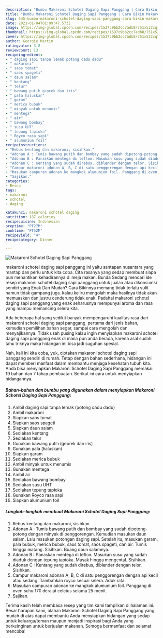 ```yaml
---
description: "Bumbu Makaroni Schotel Daging Sapi Panggang | Cara Bikin Makaroni Schotel Daging Sapi Panggang Yang Menggugah Selera"
title: "Bumbu Makaroni Schotel Daging Sapi Panggang | Cara Bikin Makaroni Schotel Daging Sapi Panggang Yang Menggugah Selera"
slug: 645-bumbu-makaroni-schotel-daging-sapi-panggang-cara-bikin-makaroni-schotel-daging-sapi-panggang-yang-menggugah-selera
date: 2021-01-04T01:09:47.573Z
image: https://img-global.cpcdn.com/recipes/1537c9bb2cc7adb8/751x532cq70/makaroni-schotel-daging-sapi-panggang-foto-resep-utama.jpg
thumbnail: https://img-global.cpcdn.com/recipes/1537c9bb2cc7adb8/751x532cq70/makaroni-schotel-daging-sapi-panggang-foto-resep-utama.jpg
cover: https://img-global.cpcdn.com/recipes/1537c9bb2cc7adb8/751x532cq70/makaroni-schotel-daging-sapi-panggang-foto-resep-utama.jpg
author: Georgie Martin
ratingvalue: 3.8
reviewcount: 13
recipeingredient:
- " daging sapi tanpa lemak potong dadu dadu"
- " makaroni"
- " saos tomat"
- " saos spageti"
- " daun salam"
- " kentang"
- " telur"
- " bawang putih geprek dan iris"
- " pala haluskan"
- " garam"
- " merica bubuk"
- " minyak untuk menumis"
- " mentega"
- " air"
- " bawang bombay"
- " susu UHT"
- " tepung tapioka"
- " Royco rasa sapi"
- " alumunium foil"
recipeinstructions:
- "Rebus kentang dan makaroni, sisihkan."
- "Adonan A : Tumis bawang putih dan bombay yang sudah dipotong-potong dengan minyak di penggorengan. Kemudian masukan daun salam. Lalu masukan potongan daging sapi. Setelah itu, masukan garam, pala bubuk, merica bubuk, saos tomat, saos spageti, dan air. Tumis hingga matang. Sisihkan. Buang daun salamnya."
- "Adonan B : Panaskan mentega di teflon. Masukan susu yang sudah diaduk dengan tepung tapioka. Masak hingga mengental. Sisihkan."
- "Adonan C : Kentang yang sudah direbus, diblender dengan telor. Sisihkan."
- "Campur makaroni adonan A, B, C di satu penggorengan dengan api kecil atau sedang. Tambahkan royco sesuai selera. Aduk rata."
- "Masukan campuran adonan ke mangkok alumunium foil. Panggang di oven suhu 170 derajat celcius selama 25 menit."
- "Sajikan."
categories:
- Resep
tags:
- makaroni
- schotel
- daging

katakunci: makaroni schotel daging 
nutrition: 187 calories
recipecuisine: Indonesian
preptime: "PT27M"
cooktime: "PT52M"
recipeyield: "4"
recipecategory: Dinner

---
```



![Makaroni Schotel Daging Sapi Panggang](https://img-global.cpcdn.com/recipes/1537c9bb2cc7adb8/751x532cq70/makaroni-schotel-daging-sapi-panggang-foto-resep-utama.jpg)


makaroni schotel daging sapi panggang ini yaitu santapan nusantara yang mantap dan perlu untuk kita coba. Cita rasanya yang sedap membuat siapa pun menantikan kehadirannya di meja makan.
Bunda Sedang mencari ide resep makaroni schotel daging sapi panggang untuk jualan atau dikonsumsi sendiri yang Enak Dan Mudah? Cara Bikinnya memang tidak terlalu sulit namun tidak gampang juga. kalau keliru mengolah maka hasilnya tidak akan memuaskan dan justru cenderung tidak enak. Padahal makaroni schotel daging sapi panggang yang enak seharusnya mempunyai aroma dan rasa yang mampu memancing selera kita.

Ada beberapa hal yang sedikit banyak mempengaruhi kualitas rasa dari makaroni schotel daging sapi panggang, pertama dari jenis bahan, kemudian pemilihan bahan segar, sampai cara mengolah dan menyajikannya. Tidak usah pusing kalau ingin menyiapkan makaroni schotel daging sapi panggang enak di mana pun anda berada, karena asal sudah tahu triknya maka hidangan ini bisa jadi suguhan spesial.




Nah, kali ini kita coba, yuk, ciptakan makaroni schotel daging sapi panggang sendiri di rumah. Tetap dengan bahan sederhana, hidangan ini dapat memberi manfaat dalam membantu menjaga kesehatan tubuh kita. Anda bisa menyiapkan Makaroni Schotel Daging Sapi Panggang memakai 19 bahan dan 7 tahap pembuatan. Berikut ini cara untuk menyiapkan hidangannya.

<!--inarticleads1-->

##### Bahan-bahan dan bumbu yang digunakan dalam menyiapkan Makaroni Schotel Daging Sapi Panggang:

1. Ambil  daging sapi tanpa lemak (potong dadu dadu)
1. Ambil  makaroni
1. Siapkan  saos tomat
1. Siapkan  saos spageti
1. Siapkan  daun salam
1. Sediakan  kentang
1. Sediakan  telur
1. Gunakan  bawang putih (geprek dan iris)
1. Gunakan  pala (haluskan)
1. Siapkan  garam
1. Sediakan  merica bubuk
1. Ambil  minyak untuk menumis
1. Gunakan  mentega
1. Ambil  air
1. Sediakan  bawang bombay
1. Sediakan  susu UHT
1. Sediakan  tepung tapioka
1. Gunakan  Royco rasa sapi
1. Siapkan  alumunium foil




<!--inarticleads2-->

##### Langkah-langkah membuat Makaroni Schotel Daging Sapi Panggang:

1. Rebus kentang dan makaroni, sisihkan.
1. Adonan A : Tumis bawang putih dan bombay yang sudah dipotong-potong dengan minyak di penggorengan. Kemudian masukan daun salam. Lalu masukan potongan daging sapi. Setelah itu, masukan garam, pala bubuk, merica bubuk, saos tomat, saos spageti, dan air. Tumis hingga matang. Sisihkan. Buang daun salamnya.
1. Adonan B : Panaskan mentega di teflon. Masukan susu yang sudah diaduk dengan tepung tapioka. Masak hingga mengental. Sisihkan.
1. Adonan C : Kentang yang sudah direbus, diblender dengan telor. Sisihkan.
1. Campur makaroni adonan A, B, C di satu penggorengan dengan api kecil atau sedang. Tambahkan royco sesuai selera. Aduk rata.
1. Masukan campuran adonan ke mangkok alumunium foil. Panggang di oven suhu 170 derajat celcius selama 25 menit.
1. Sajikan.




Terima kasih telah membaca resep yang tim kami tampilkan di halaman ini. Besar harapan kami, olahan Makaroni Schotel Daging Sapi Panggang yang mudah di atas dapat membantu Anda menyiapkan hidangan yang sedap untuk keluarga/teman maupun menjadi inspirasi bagi Anda yang berkeinginan untuk berjualan makanan. Semoga bermanfaat dan selamat mencoba!
